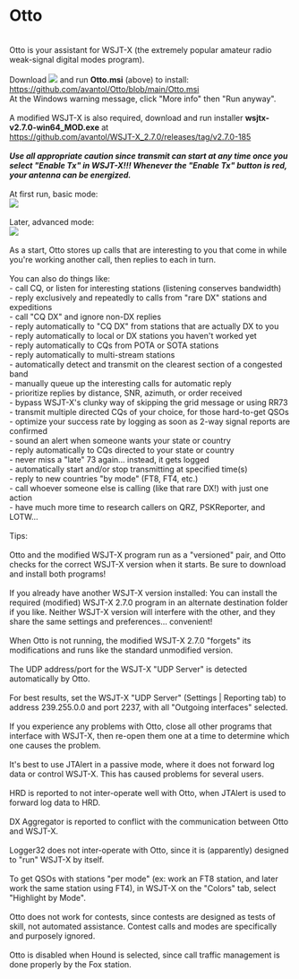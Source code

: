 # Otto
<br>Otto is your assistant for WSJT-X (the extremely popular amateur radio weak-signal digital modes program).
<br><br>Download <img src="https://github.com/avantol/WSJTX-Controller-v2/blob/main/dl.JPG"> and run <b>Otto.msi</b> (above) to install: https://github.com/avantol/Otto/blob/main/Otto.msi
<br>At the Windows warning message, click "More info" then "Run anyway".
<br><br>A modified WSJT-X is also required, download and run installer <b>wsjtx-v2.7.0-win64_MOD.exe</b> at
<br>https://github.com/avantol/WSJT-X_2.7.0/releases/tag/v2.7.0-185
<br><br><b><i>Use all appropriate caution since transmit can start at any time once you select "Enable Tx" in WSJT-X!!! Whenever the "Enable Tx" button is red, your antenna can be energized.</i></b>
<br><br>At first run, basic mode:
<br><img src="https://github.com/avantol/WSJTX-Controller-v2/blob/main/ctrlv2_Init.JPG">
<br><br>Later, advanced mode:
<br><img src="https://github.com/avantol/WSJTX-Controller-v2/blob/main/ctrlv2.JPG">
<br><br>As a start, Otto stores up calls that are interesting to you that come in while you're working another call, then replies to each in turn.
<br><br>You can also do things like:
<br>- call CQ, or listen for interesting stations (listening conserves bandwidth)
<br>- reply exclusively and repeatedly to calls from "rare DX" stations and expeditions
<br>- call "CQ DX" and ignore non-DX replies
<br>- reply automatically to "CQ DX" from stations that are actually DX to you
<br>- reply automatically to local or DX stations you haven't worked yet
<br>- reply automatically to CQs from POTA or SOTA stations
<br>- reply automatically to multi-stream stations
<br>- automatically detect and transmit on the clearest section of a congested band
<br>- manually queue up the interesting calls for automatic reply
<br>- prioritize replies by distance, SNR, azimuth, or order received
<br>- bypass WSJT-X's clunky way of skipping the grid message or using RR73
<br>- transmit multiple directed CQs of your choice, for those hard-to-get QSOs
<br>- optimize your success rate by logging as soon as 2-way signal reports are confirmed
<br>- sound an alert when someone wants your state or country
<br>- reply automatically to CQs directed to your state or country
<br>- never miss a "late" 73 again... instead, it gets logged
<br>- automatically start and/or stop transmitting at specified time(s)
<br>- reply to new countries "by mode" (FT8, FT4, etc.)
<br>- call whoever someone else is calling (like that rare DX!) with just one action
<br>- have much more time to research callers on QRZ, PSKReporter, and LOTW...
<br><br>Tips:
<br><br>Otto and the modified WSJT-X program run as a "versioned" pair, and Otto checks for the correct WSJT-X version when it starts. Be sure to download and install both programs!
<br><br>If you already have another WSJT-X version installed: You can install the required (modified) WSJT-X 2.7.0 program in an alternate destination folder if you like. Neither WSJT-X version will interfere with the other, and they share the same settings and preferences... convenient!
<br><br>When Otto is not running, the modified WSJT-X 2.7.0 "forgets" its modifications and runs like the standard unmodified version. 
<br><br>The UDP address/port for the WSJT-X "UDP Server" is detected automatically by Otto.
<br><br>For best results, set the WSJT-X "UDP Server" (Settings | Reporting tab) to address 239.255.0.0 and port 2237, with all "Outgoing interfaces" selected.
<br><br>If you experience any problems with Otto, close all other programs that interface with WSJT-X, then re-open them one at a time to determine which one causes the problem.
<br><br>It's best to use JTAlert in a passive mode, where it does not forward log data or control WSJT-X. This has caused problems for several users. 
<br><br>HRD is reported to not inter-operate well with Otto, when JTAlert is used to forward log data to HRD.
<br><br>DX Aggregator is reported to conflict with the communication between Otto and WSJT-X.
<br><br>Logger32 does not inter-operate with Otto, since it is (apparently) designed to "run" WSJT-X by itself.
<br><br>To get QSOs with stations "per mode" (ex: work an FT8 station, and later work the same station using FT4), in WSJT-X on the "Colors" tab, select "Highlight by Mode".
<br><br>Otto does not work for contests, since contests are designed as tests of skill, not automated assistance. Contest calls and modes are specifically and purposely ignored.
<br><br>Otto is disabled when Hound is selected, since call traffic management is done properly by the Fox station.
